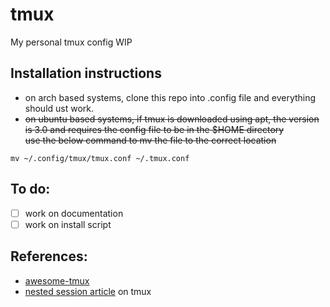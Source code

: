 # tmux

My personal tmux config WIP

## Installation instructions

- on arch based systems, clone this repo into .config file and everything should ust work.
- ~~on ubuntu based systems, if tmux is downloaded using apt, the version is 3.0 and requires the config file to be in the $HOME directory  
use the below command to mv the file to the correct location~~

```
mv ~/.config/tmux/tmux.conf ~/.tmux.conf
```

## To do:

- [ ] work on documentation
- [ ] work on install script

## References:

- [awesome-tmux](https://github.com/rothgar/awesome-tmux) 
- [nested session article](https://www.freecodecamp.org/news/tmux-in-practice-local-and-nested-remote-tmux-sessions-4f7ba5db8795/) on tmux
